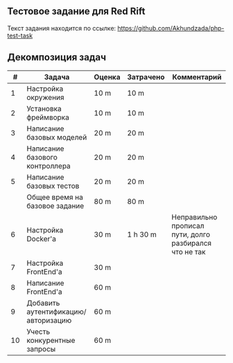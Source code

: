 ## Тестовое задание для Red Rift

Текст задания находится по ссылке: https://github.com/Akhundzada/php-test-task

## Декомпозиция задач

| #  | Задача                              | Оценка | Затрачено | Комментарий |
|----|-------------------------------------|--------|-----------|-------------|
| 1  | Настройка окружения                 | 10 m   | 10 m      |             |
| 2  | Установка фреймворка                | 10 m   | 10 m      |             |
| 3  | Написание базовых моделей           | 20 m   | 20 m      |             |
| 4  | Написание базового контроллера      | 20 m   | 20 m      |             |
| 5  | Написание базовых тестов            | 20 m   | 20 m      |             |
|    | Общее время на базовое задание      | 80 m   | 80 m      |             |
| 6  | Настройка Docker'а                  | 30 m   | 1 h 30 m  | Неправильно прописал пути, долго разбирался что не так |
| 7  | Настройка FrontEnd'а                | 30 m   |           |             |
| 8  | Написание FrontEnd'а                | 60 m   |           |             |
| 9  | Добавить аутентификацию/авторизацию | 60 m   |           |             |
| 10 | Учесть конкурентные запросы         | 60 m   |           |             |